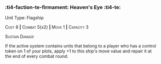 ### :ti4-faction-te-firmament: **Heaven's Eye** :ti4-te:

Unit Type: Flagship 

<span style="font-variant:small-caps;">Cost</span> 8 __|__ <span style="font-variant:small-caps;">Combat</span> 5(x2) __|__ <span style="font-variant:small-caps;">Move</span> 1 __|__ <span style="font-variant:small-caps;">Capacity</span> 3

<span style="font-variant:small-caps;">Sustain Damage</span>

If the active system contains units that belong to a player who has a control token on 1 of your plots, apply +1 to this ship's move value and repair it at the end of every combat round.
